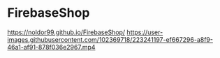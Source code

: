 # FirebaseShop
https://noldor99.github.io/FirebaseShop/
https://user-images.githubusercontent.com/102369718/223241197-ef667296-a8f9-46a1-af91-878f036e2967.mp4
